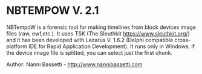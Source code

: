 # NBTEMPOW V. 2.1
NBTempoW is a forensic tool for making timelines from block devices image files (raw, ewf,etc.). It uses TSK (The Sleuthkit https://www.sleuthkit.org/) and it has been developed with Lazarus V. 1.6.2 (Delphi compatible cross-platform IDE for Rapid Application Development). It runs only in Windows.
If the device image file is splitted, you can select just the first chunk.


Author: Nanni Bassetti - http://www.nannibassetti.com
